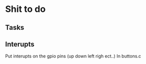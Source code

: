 # Shit to do

## Tasks

## Interupts

Put interupts on the gpio pins (up down left righ ect..)
In buttons.c